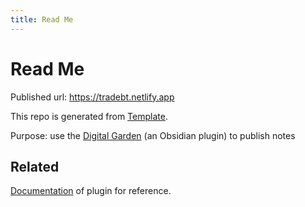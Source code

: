```yaml
---
title: Read Me
---
```


# Read Me

Published url: https://tradebt.netlify.app

This repo is generated from [Template](https://github.com/oleeskild/digitalgarden).

Purpose: use the [Digital Garden](https://github.com/oleeskild/obsidian-digital-garden) (an Obsidian plugin) to publish notes

## Related

[Documentation](https://dg-docs.ole.dev) of plugin for reference.
